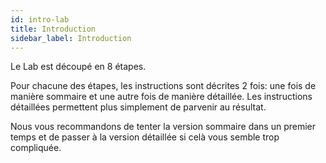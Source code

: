 ```yaml
---
id: intro-lab
title: Introduction
sidebar_label: Introduction
---
```


Le Lab est découpé en 8 étapes.

Pour chacune des étapes, les instructions sont décrites 2 fois: une fois de manière sommaire et une autre fois de manière détaillée. Les instructions détaillées permettent plus simplement de parvenir au résultat.

Nous vous recommandons de tenter la version sommaire dans un premier temps et de passer à la version détaillée si celà vous semble trop compliquée.
